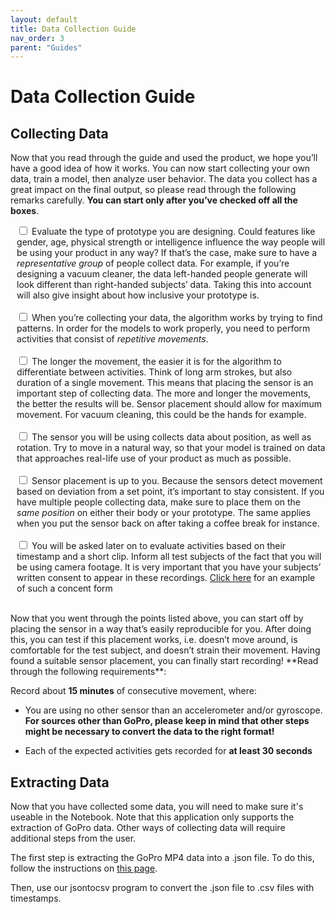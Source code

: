 ```yaml
---
layout: default
title: Data Collection Guide
nav_order: 3
parent: "Guides"
---
```


# Data Collection Guide

## Collecting Data

Now that you read through the guide and used the product, we hope you’ll have a good idea of how it works. 
You can now start collecting your own data, train a model, then analyze user behavior. The data you collect has a great impact on the final output, so please read through the following remarks carefully. 
**You can start only after you’ve checked off all the boxes**.

<div style="margin-left:2%">
<form action="/action_page.php">
  <input type="checkbox" id="check1" name="check1" value="check1">
  <label for="check1"> Evaluate the type of prototype you are designing. Could features like gender, age, physical strength or intelligence influence the way people will be using your product in any way? If that’s the case, make sure to have a <i>representative group</i> of people collect data. For example, if you’re designing a vacuum cleaner, the data left-handed people generate will look different than right-handed subjects’ data. Taking this into account will also give insight about how inclusive your prototype is.</label><br><br>

  <input type="checkbox" id="check2" name="check2" value="check2">
  <label for="check2"> When you’re collecting your data, the algorithm works by trying to find patterns. In order for the models to work properly, you need to perform activities that consist of <i>repetitive movements</i>.</label><br><br>

  <input type="checkbox" id="check3" name="check3" value="check3">
  <label for="check3"> The longer the movement, the easier it is for the algorithm to differentiate between activities. Think of long arm strokes, but also duration of a single movement. This means that placing the sensor is an important step of collecting data. The more and longer the movements, the better the results will be. Sensor placement should allow for maximum movement. For vacuum cleaning, this could be the hands for example.</label><br><br>

  <input type="checkbox" id="check3" name="check3" value="check3">
  <label for="check3"> The sensor you will be using collects data about position, as well as rotation. Try to move in a natural way, so that your model is trained on data that approaches real-life use of your product as much as possible.</label><br><br>

  <input type="checkbox" id="check3" name="check3" value="check3">
  <label for="check3"> Sensor placement is up to you. Because the sensors detect movement based on deviation from a set point, it’s important to stay consistent. If you have multiple people collecting data, make sure to place them on the <i>same position</i> on either their body or your prototype. The same applies when you put the sensor back on after taking a coffee break for instance.</label><br><br>

  <input type="checkbox" id="check3" name="check3" value="check3">
  <label for="check3"> You will be asked later on to evaluate activities based on their timestamp and a short clip. Inform all test subjects of the fact that you will be using camera footage. It is very important that you have your subjects’ written consent to appear in these recordings. <a href="consent_form_for_data_collection.pdf" download="consent_form_for_data_collection">Click here</a> for an example of such a concent form</label><br><br>
</form>
</div>
Now that you went through the points listed above, you can start off by placing the sensor in a way that’s easily reproducible for you. After doing this, you can test if this placement works, i.e. doesn’t move around, is comfortable for the test subject, and doesn’t strain their movement. Having found a suitable sensor placement, you can finally start recording! **Read through the following requirements**:

Record about **15 minutes** of consecutive movement, where:

- You are using no other sensor than an accelerometer and/or gyroscope. **For sources other than GoPro, please keep in mind that other steps might be necessary to convert the data to the right format!**

- Each of the expected activities gets recorded for **at least 30 seconds**

## Extracting Data

Now that you have collected some data, you will need to make sure it's useable in the Notebook. Note that this application only supports the extraction of GoPro data. Other ways of collecting data will require additional steps from the user.

The first step is extracting the GoPro MP4 data into a .json file. To do this, follow the instructions on [this page](https://www.trekview.org/blog/2022/gopro-telemetry-exporter-getting-started/). 

Then, use our jsontocsv program to convert the .json file to .csv files with timestamps.